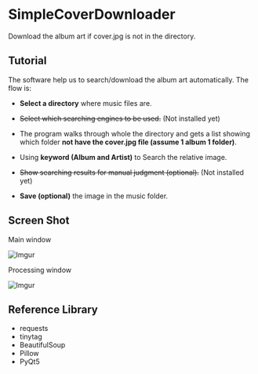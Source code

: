 # SimpleCoverDownloader
Download the album art if cover.jpg is not in the directory.

## Tutorial
The software help us to search/download the album art automatically. The flow is:

* **Select a directory** where music files are.

* ~~Select which searching engines to be used.~~ (Not installed yet)

* The program walks through whole the directory and gets a list showing which folder **not have the cover.jpg file (assume 1 album 1 folder)**.

* Using **keyword (Album and Artist)** to Search the relative image.

* ~~Show searching results for manual judgment (optional).~~ (Not installed yet)

* **Save (optional)** the image in the music folder.

## Screen Shot
Main window

![Imgur](https://i.imgur.com/uc0wqtQ.png)

Processing window

![Imgur](https://i.imgur.com/P8XDj8o.png)

## Reference Library
* requests
* tinytag
* BeautifulSoup
* Pillow
* PyQt5
